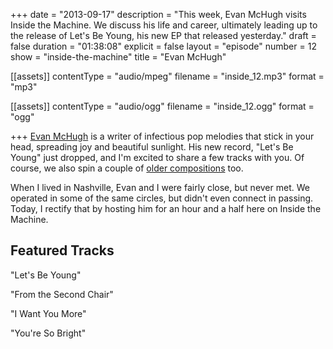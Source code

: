 +++
date = "2013-09-17"
description = "This week, Evan McHugh visits Inside the Machine. We discuss his life and career, ultimately leading up to the release of Let's Be Young, his new EP that released yesterday."
draft = false
duration = "01:38:08"
explicit = false
layout = "episode"
number = 12
show = "inside-the-machine"
title = "Evan McHugh"

[[assets]]
  contentType = "audio/mpeg"
  filename = "inside_12.mp3"
  format = "mp3"

[[assets]]
  contentType = "audio/ogg"
  filename = "inside_12.ogg"
  format = "ogg"

+++
[Evan McHugh](http://evanmchugh.com) is a writer of infectious pop melodies that stick in your head, spreading joy and beautiful sunlight. His new record, "Let's Be Young" just dropped, and I'm excited to share a few tracks with you. Of course, we also spin a couple of [older compositions](http://evanmchugh.com/albums) too.

When I lived in Nashville, Evan and I were fairly close, but never met. We operated in some of the same circles, but didn't even connect in passing. Today, I rectify that by hosting him for an hour and a half here on Inside the Machine.

## Featured Tracks

"Let's Be Young"

"From the Second Chair"

"I Want You More"

"You're So Bright"